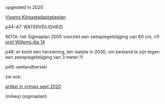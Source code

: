opgesteld in 2020

[Vlaams Klimaatadaptatieplan](best/Vlaams%20Klimaatadaptatieplan%202030_0.pdf)

p44-47: WATERVEILIGHEID

NOTA: het Sigmaplan 2005 voorziet een zeespiegelstijging van 60 cm, 
cfr [prof Willems dia 14](best/Analyse-PotpolderIV-Waasmunster_PWillems(1)%20(2).pdf)


p46: er komt een herziening, ten laatste in 2030, om bestand te zijn tegen een zeespiegelstijging van 3 meter !!!

p49: wetlandherstel

zie ook: 

[artikel in vrtnws sept 2020](https://www.vrt.be/vrtnws/nl/2020/09/02/stijgende-zeespiegel-in-belgie/)

(milieu) (sigmaplan)
